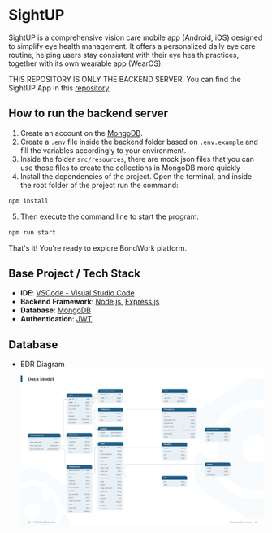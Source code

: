 # SightUP

SightUP is a comprehensive vision care mobile app (Android, iOS) designed to simplify eye health management. It offers a
personalized daily eye care routine, helping users stay consistent with their eye health practices, together with its
own wearable app (WearOS).

THIS REPOSITORY IS ONLY THE BACKEND SERVER. You can find the SightUP App in this [repository](https://github.com/rafaelmfer/kmp-SightUP)

## How to run the backend server

1. Create an account on the [MongoDB](https://www.mongodb.com/).
2. Create a `.env` file inside the backend folder based on `.env.example` and fill the variables accordingly to your environment.
3. Inside the folder `src/resources`, there are mock json files that you can use those files to create the collections in MongoDB more quickly
4. Install the dependencies of the project. Open the terminal, and inside the root folder of the project run the command:

```sh
npm install
```

5. Then execute the command line to start the program:

```sh
npm run start
```

That's it! You're ready to explore BondWork platform.

## Base Project / Tech Stack

-   **IDE**: [VSCode - Visual Studio Code](https://code.visualstudio.com/)
-   **Backend Framework**: [Node.js](https://nodejs.org/en), [Express.js](https://expressjs.com/)
-   **Database**: [MongoDB](https://www.mongodb.com/)
-   **Authentication**: [JWT](https://jwt.io/)

## Database

-   EDR Diagram
    ![Data Model](https://github.com/rafaelmfer/backend-SightUP/blob/main/.github/assets/data_model.png)
